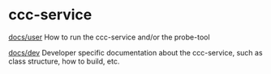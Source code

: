 # ccc-service
[docs/user](docs/user/index.md) How to run the ccc-service and/or the probe-tool

[docs/dev](dcos/dev/index.md) Developer specific documentation about the ccc-service, such as class structure, how to build, etc. 